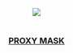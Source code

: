 <p align="center">
  <a href="https://github.com/DenverCoder1/readme-typing-svg"><img src="https://readme-typing-svg.herokuapp.com?font=Fira+Code&pause=1000&color=13F700&width=180&lines=Proxy+Mask"></a>
</p>

<h1 align="center"></h1>

<h3 align="center"><ins>PROXY MASK</ins></h3>
